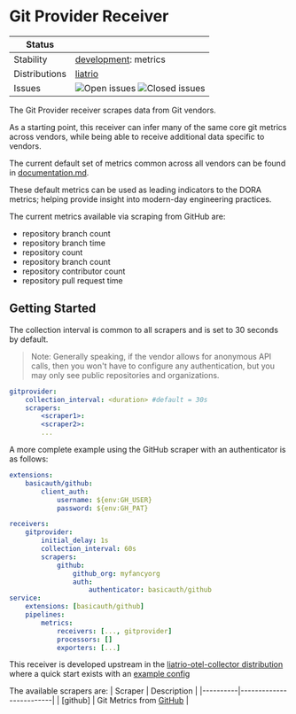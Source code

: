 # Git Provider Receiver

<!-- status autogenerated section -->
| Status        |           |
| ------------- |-----------|
| Stability     | [development]: metrics   |
| Distributions | [liatrio] |
| Issues        | ![Open issues](https://img.shields.io/github/issues-search/open-telemetry/opentelemetry-collector-contrib?query=is%3Aissue%20is%3Aopen%20label%3Areceiver%2Fgitprovider%20&label=open&color=orange&logo=opentelemetry) ![Closed issues](https://img.shields.io/github/issues-search/open-telemetry/opentelemetry-collector-contrib?query=is%3Aissue%20is%3Aclosed%20label%3Areceiver%2Fgitprovider%20&label=closed&color=blue&logo=opentelemetry) |

[development]: https://github.com/open-telemetry/opentelemetry-collector#development
[liatrio]: https://github.com/liatrio/liatrio-otel-collector
<!-- end autogenerated section --> 

The Git Provider receiver scrapes data from Git vendors.

As a starting point, this receiver can infer many of the same core git
metrics across vendors, while being able to receive additional data specific to
vendors. 

The current default set of metrics common across all vendors can be found in
[documentation.md](./documentation.md).

These default metrics can be used as leading indicators to the DORA metrics; helping 
provide insight into modern-day engineering practices.

The current metrics available via scraping from GitHub are:
* repository branch count
* repository branch time 
* repository count
* repository branch count
* repository contributor count
* repository pull request time


## Getting Started

The collection interval is common to all scrapers and is set to 30 seconds by default.

> Note: Generally speaking, if the vendor allows for anonymous API calls, then you
> won't have to configure any authentication, but you may only see public repositories
> and organizations.

```yaml
gitprovider:
    collection_interval: <duration> #default = 30s
    scrapers:
        <scraper1>:
        <scraper2>:
        ...
```

A more complete example using the GitHub scraper with an authenticator is as follows:
```yaml
extensions:
    basicauth/github:
        client_auth:
            username: ${env:GH_USER}
            password: ${env:GH_PAT}

receivers:
    gitprovider:
        initial_delay: 1s
        collection_interval: 60s
        scrapers:
            github:
                github_org: myfancyorg
                auth:
                    authenticator: basicauth/github
service:
    extensions: [basicauth/github]
    pipelines:
        metrics:
            receivers: [..., gitprovider]
            processors: []
            exporters: [...]
```

This receiver is developed upstream in the [liatrio-otel-collector distribution](https://github.com/liatrio/liatrio-otel-collector)
where a quick start exists with an [example config](https://github.com/liatrio/liatrio-otel-collector/blob/main/testconfig/config.yaml)

The available scrapers are:
| Scraper  | Description             |
|----------|-------------------------|
| [github] | Git Metrics from [GitHub](https://github.com/) |

